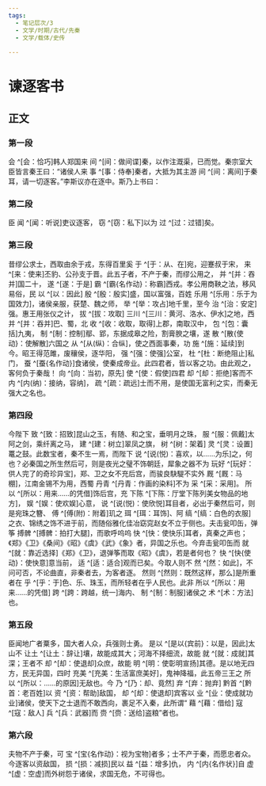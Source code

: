 ```yaml
---
tags:
  - 笔记层次/3
  - 文学/时期/古代/先秦
  - 文学/载体/史传
  
---
```


# 谏逐客书


## 正文

### 第一段

 会 ^[会：恰巧]韩人郑国来 间 ^[间：做间谍]秦，以作注溉渠，已而觉。秦宗室大臣皆言秦王曰：“诸侯人来 事 ^[事：侍奉]秦者，大抵为其主游 间 ^[间：离间]于秦耳，请一切逐客。”李斯议亦在逐中。斯乃上书曰：

### 第二段

臣 闻 ^[闻：听说]吏议逐客， 窃 ^[窃：私下]以为 过 ^[过：过错]矣。


### 第三段

昔缪公求士，西取由余于戎，东得百里奚 于 ^[于：从、在]宛，迎蹇叔于宋， 来 ^[来：使来]丕豹、公孙支于晋。此五子者，不产于秦，而缪公用之， 并 ^[并：吞并]国二十， 遂 ^[遂：于是] 霸 ^[霸{名作动}：称霸]西戎。孝公用商鞅之法，移风易俗，民 以 ^[以：因此]  殷 ^[殷：殷实]盛，国以富强，百姓 乐用 ^[乐用：乐于为国效力]，诸侯亲服，获楚、魏之师， 举 ^[举：攻占]地千里，至今 治 ^[治：安定]强。惠王用张仪之计， 拔 ^[拔：攻取]  三川 ^[三川：黄河、洛水、伊水]之地，西 并 ^[并：吞并]巴、蜀，北 收 ^[收：收取，取得]上郡，南取汉中， 包 ^[包：囊括]九夷， 制 ^[制：控制]鄢、郢，东据成皋之险，割膏腴之壤，遂 散 ^[散{使动}：使解散]六国之 从 ^[从(纵)：合纵]，使之西面事秦，功 施 ^[施：延续]到今。昭王得范雎，废穰侯，逐华阳， 强 ^[强：使强]公室， 杜 ^[杜：断绝阻止]私门， 蚕 ^[蚕{名作动}]食诸侯，使秦成帝业。此四君者，皆以客之功。由此观之，客何负于秦哉！ 向 ^[向：当初，原先] 使 ^[使：假使]四君 却 ^[却：拒绝]客而不 内 ^[内(纳)：接纳，容纳]， 疏 ^[疏：疏远]士而不用，是使国无富利之实，而秦无强大之名也。

### 第四段

今陛下 致 ^[致：招致]昆山之玉，有随、和之宝，垂明月之珠， 服 ^[服：佩戴]太阿之剑，乘纤离之马， 建 ^[建：树立]翠凤之旗， 树 ^[树：架着] 灵 ^[灵：设置]鼍之鼓。此数宝者，秦不生一焉，而陛下 说 ^[说(悦)：喜欢，以……为乐]之，何也？必秦国之所生然后可，则是夜光之璧不饰朝廷，犀象之器不为 玩好 ^[玩好：供人完了的奇珍异宝]，郑、卫之女不充后宫，而骏良駃騠不实外 厩 ^[厩：马棚]，江南金锡不为用，西蜀 丹青 ^[丹青：作画的染料]不为 采 ^[采：采用]。 所以 ^[所以：用来……的凭借]饰后宫，充 下陈 ^[下陈：厅堂下陈列美女物品的地方]， 娱 ^[娱：使欢娱]心意， 说 ^[说(悦)：使欣悦]耳目者，必出于秦然后可，则是宛珠之簪、 傅 ^[傅(附)：附着]玑之 珥 ^[珥：耳饰]、阿 缟 ^[缟：白色的衣服]之衣、锦绣之饰不进于前，而随俗雅化佳冶窈窕赵女不立于侧也。夫击瓮叩缶，弹筝 搏髀 ^[搏髀：拍打大腿]，而歌呼呜呜 快 ^[快：使快乐]耳者，真秦之声也；《郑》《卫》《桑间》《昭》《虞》《武》《象》者，异国之乐也。今弃击瓮叩缶而 就 ^[就：靠近选择]《郑》《卫》，退弹筝而取《昭》《虞》，若是者何也？ 快 ^[快{使动}：使快意]意当前， 适 ^[适：适合]观而已矣。今取人则不 然 ^[然：如此]，不问可否，不论曲直，非秦者去，为客者逐。 然则 ^[然则：既然这样，那么]是所重者在 乎 ^[乎：于]色、乐、珠玉，而所轻者在乎人民也。此非 所以 ^[所以：用来……的凭借] 跨 ^[跨：跨越，统一]海内、 制 ^[制：制服]诸侯之 术 ^[术：方法]也。

### 第五段

臣闻地广者粟多，国大者人众，兵强则士勇。 是以 ^[是以{宾前}：以是，因此]太山不 让土 ^[让土：辞让]壤，故能成其大；河海不择细流，故能 就 ^[就：成就]其深；王者不 却 ^[却：使退却]众庶，故能 明 ^[明：使彰明宣扬]其德。是以地无四方，民无异国，四时 充美 ^[充美：生活富庶美好]，鬼神降福，此五帝三王之 所以 ^[所以：……的原因]无敌也。今 乃 ^[乃：却、竟然] 弃 ^[弃：抛弃] 黔首 ^[黔首：老百姓]以 资 ^[资：帮助]敌国， 却 ^[却：使退却]宾客以 业 ^[业：使成就功业]诸侯，使天下之士退而不敢西向，裹足不入秦，此所谓“ 藉 ^[藉：借给] 寇 ^[寇：敌人] 兵 ^[兵：武器]而 赍 ^[赍：送给]盗粮”者也。

### 第六段

夫物不产于秦，可 宝 ^[宝{名作动}：视为宝物]者多；士不产于秦，而愿忠者众。今逐客以资敌国， 损 ^[损：减损]民以 益 ^[益：增多]仇， 内 ^[内{名作状}]自 虚 ^[虚：空虚]而外树怨于诸侯，求国无危，不可得也。
